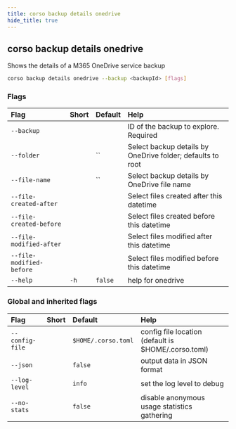 ```yaml
---
title: corso backup details onedrive
hide_title: true
---
```

## corso backup details onedrive

Shows the details of a M365 OneDrive service backup

```bash
corso backup details onedrive --backup <backupId> [flags]
```

### Flags

|Flag|Short|Default|Help|
|:----|:-----|:-------|:----|
|`--backup`|||ID of the backup to explore. <div class='required'>Required</div>|
|`--folder`||``|Select backup details by OneDrive folder; defaults to root|
|`--file-name`||``|Select backup details by OneDrive file name|
|`--file-created-after`|||Select files created after this datetime|
|`--file-created-before`|||Select files created before this datetime|
|`--file-modified-after`|||Select files modified after this datetime|
|`--file-modified-before`|||Select files modified before this datetime|
|`--help`|`-h`|`false`|help for onedrive|

### Global and inherited flags

|Flag|Short|Default|Help|
|:----|:-----|:-------|:----|
|`--config-file`||`$HOME/.corso.toml`|config file location (default is $HOME/.corso.toml)|
|`--json`||`false`|output data in JSON format|
|`--log-level`||`info`|set the log level to debug|info|warn|error|
|`--no-stats`||`false`|disable anonymous usage statistics gathering|
